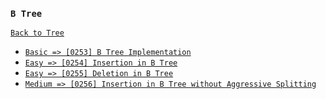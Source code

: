 ### `B Tree`

[`Back to Tree`](../16-tree.md)

* [`Basic => [0253] B Tree Implementation`]()
* [`Easy => [0254] Insertion in B Tree`]()
* [`Easy => [0255] Deletion in B Tree`]()
* [`Medium => [0256] Insertion in B Tree without Aggressive Splitting`]()
